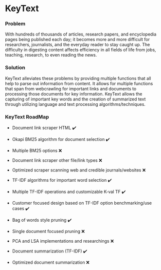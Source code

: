 # KeyText

### Problem ###
With hundreds of thousands of articles, research papers, and encyclopedia pages
being published each day; it becomes more and more difficult for researchers, 
journalists, and the everyday reader to stay caught up. The difficulty in
digesting content affects efficiency in all fields of life from jobs, teaching,
research, to even reading the news. 

### Solution ###
KeyText alleviates these problems by providing multiple functions that
all help to parse out information from content. It allows for multiple functions
that span from webcrawling for important links and documents to processing those
documents for key information. KeyText allows the capturing of important
key words and the creation of summarized text through utilizing language and text
processing algorithms/techniques.

### KeyText RoadMap ###
- Document link scraper HTML :heavy_check_mark:
- Okapi BM25 algorithm for document selection :heavy_check_mark:
- Multiple BM25 options :x:
- Document link scraper other file/link types :x:
- Optimized scraper scanning web and credible journals/websites :x:

- TF-IDF algorithms for important word selection :heavy_check_mark:
- Multiple TF-IDF operations and customizable K-val TF :heavy_check_mark:
- Customer focused design based on TF-IDF option benchmarking/use cases :heavy_check_mark:
- Bag of words style pruning :heavy_check_mark:
- Single document focused pruning :x:
- PCA and LSA implementations and researchings :x:

- Document summarization (TF-IDF) :heavy_check_mark:
- Optimized document summarization :x: 
